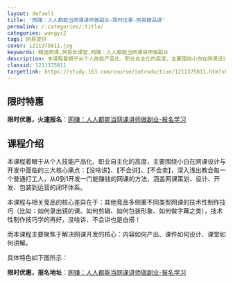 ```yaml
---
layout: default
title: '网赚：人人都能当网课讲师做副业-限时优惠-网易精品课'
permalink: /:categories/:title/
categories: wangyi2
tags: 网易提供
cover: 1211375811.jpg
keywords: 精选网课,网易云课堂,网赚：人人都能当网课讲师做副业
description: 本课程着眼于从个人技能产品化、职业自主化的高度，主要围绕小白在网课设计与开发中面临的三大核心痛点：【没啥讲】、【不会讲】
classid: 1211375811
targetlink: https://study.163.com/course/introduction/1211375811.htm?share=1&shareId=1025206652&utm_campaign=share&utm_medium=iphoneShare&utm_source=&utm_u=1025206652
---
```


## 限时特惠

**限时优惠，火速报名**：[网赚：人人都能当网课讲师做副业-报名学习](https://study.163.com/course/introduction/1211375811.htm?share=1&shareId=1025206652&utm_campaign=share&utm_medium=iphoneShare&utm_source=&utm_u=1025206652)

## 课程介绍

本课程着眼于从个人技能产品化、职业自主化的高度，主要围绕小白在网课设计与开发中面临的三大核心痛点：【没啥讲】、【不会讲】、【不会卖】，深入浅出教会每一个普通打工人，从0到1开发一门能赚钱的网课的方法，涵盖网课策划、设计、开发、包装到运营的闭环体系。



本课程与相关竞品的核心差异在于：其他竞品多侧重不同类型网课的技术性制作技巧（比如：如何录出镜的课、如何剪辑、如何包装形象、如何做字幕之类），技术性制作技巧学的再好，没啥讲、不会讲也是白搭！



而本课程主要聚焦于解决网课开发的核心：内容如何产出、课件如何设计、课堂如何讲解。



具体特色如下图所示：

**限时优惠，报名地址**：[网赚：人人都能当网课讲师做副业-报名学习](https://study.163.com/course/introduction/1211375811.htm?share=1&shareId=1025206652&utm_campaign=share&utm_medium=iphoneShare&utm_source=&utm_u=1025206652)

